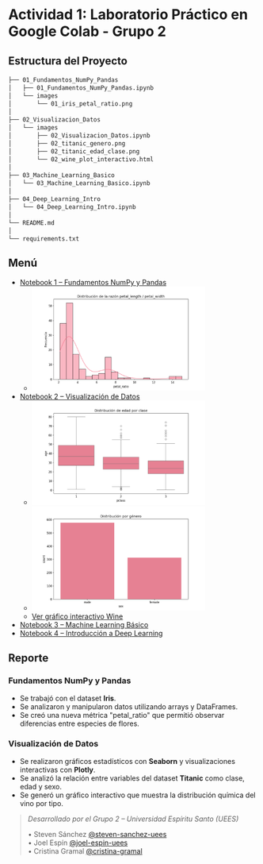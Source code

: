 # Actividad 1: Laboratorio Práctico en Google Colab - Grupo 2

## Estructura del Proyecto

```
├── 01_Fundamentos_NumPy_Pandas
│   ├── 01_Fundamentos_NumPy_Pandas.ipynb
│   └── images
│       └── 01_iris_petal_ratio.png
│
├── 02_Visualizacion_Datos
│   └── images
│       ├── 02_Visualizacion_Datos.ipynb
│       ├── 02_titanic_genero.png
│       ├── 02_titanic_edad_clase.png
│       └── 02_wine_plot_interactivo.html
│
├── 03_Machine_Learning_Basico
│   └── 03_Machine_Learning_Basico.ipynb
│
├── 04_Deep_Learning_Intro
│   └── 04_Deep_Learning_Intro.ipynb
│
└── README.md
│
└── requirements.txt
```

## Menú

- [Notebook 1 – Fundamentos NumPy y Pandas](./01_Fundamentos_NumPy_Pandas/01_Fundamentos_NumPy_Pandas.ipynb)
  - <img src="./01_Fundamentos_NumPy_Pandas/images/01_iris_petal_ratio.png" alt="01_iris_petal_ratio" width="350"/>
- [Notebook 2 – Visualización de Datos](./02_Visualizacion_Datos/02_Visualizacion_Datos.ipynb)
  - <img src="./02_Visualizacion_Datos/images/02_titanic_edad_clase.png" alt="02_titanic_edad_clase.png" width="350"/>
  - <img src="./02_Visualizacion_Datos/images/02_titanic_genero.png" alt="02_titanic_genero.png" width="350"/>
  - [Ver gráfico interactivo Wine](https://steven-sanchez-uees.github.io/UEES-IA-Semana1-Grupo2/02_Visualizacion_Datos/images/02_wine_plot_interactivo.html)
- [Notebook 3 – Machine Learning Básico](./03_Machine_Learning_Basico/03_Machine_Learning_Basico.ipynb)
- [Notebook 4 – Introducción a Deep Learning](./04_Deep_Learning_Intro/04_Deep_Learning_Intro.ipynb)

## Reporte

### Fundamentos NumPy y Pandas
- Se trabajó con el dataset **Iris**.
- Se analizaron y manipularon datos utilizando arrays y DataFrames.
- Se creó una nueva métrica "petal_ratio" que permitió observar diferencias entre especies de flores.

### Visualización de Datos
- Se realizaron gráficos estadísticos con **Seaborn** y visualizaciones interactivas con **Plotly**.
- Se analizó la relación entre variables del dataset **Titanic** como clase, edad y sexo.
- Se generó un gráfico interactivo que muestra la distribución química del vino por tipo.

> *Desarrollado por el Grupo 2 – Universidad Espíritu Santo (UEES)*
> 
> • Steven Sánchez [@steven-sanchez-uees](https://github.com/steven-sanchez-uees)  
> • Joel Espín [@joel-espin-uees](https://github.com/joel-espin-uees)  
> • Cristina Gramal [@cristina-gramal](https://github.com/cristina-gramal)  

